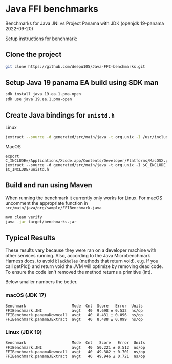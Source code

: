 # Java FFI benchmarks

Benchmarks for Java JNI vs Project Panama with JDK (openjdk 19-panama 2022-09-20)

Setup instructions for benchmark:

## Clone the project

```bash
git clone https://github.com/deepu105/Java-FFI-benchmarks.git
```

## Setup Java 19 panama EA build using SDK man

```bash
sdk install java 19.ea.1.pma-open
sdk use java 19.ea.1.pma-open
```

## Create Java bindings for `unistd.h`

Linux

```bash
jextract --source -d generated/src/main/java -t org.unix -I /usr/include /usr/include/unistd.h
```

MacOS

```
export C_INCLUDE=/Applications/Xcode.app/Contents/Developer/Platforms/MacOSX.platform/Developer/SDKs/MacOSX.sdk/usr/include
jextract --source -d generated/src/main/java -t org.unix -I $C_INCLUDE $C_INCLUDE/unistd.h
```

## Build and run using Maven

When running the benchmark it currently only works for Linux. For macOS uncomment the appropriate function in `src/main/java/org/sample/FFIBenchmark.java`

```bash
mvn clean verify
java -jar target/benchmarks.jar
```

## Typical Results

These results vary because they were ran on a developer machine with other services running. Also, according
to the Java Microbenchmark Harness docs, to avoid `blackholes` (methods that return void). e.g. If you call getPid() and return void the JVM will optimize by removing dead code. To ensure the code isn't removed the method returns a primitive (int).

Below smaller numbers the better.

### macOS (JDK 17)

```text
Benchmark                    Mode  Cnt  Score   Error  Units
FFIBenchmark.JNI             avgt   40  9.698 ± 0.532  ns/op
FFIBenchmark.panamaDowncall  avgt   40  8.431 ± 0.096  ns/op
FFIBenchmark.panamaJExtract  avgt   40  8.488 ± 0.099  ns/op
```

### Linux (JDK 19)

```text
Benchmark                    Mode  Cnt   Score   Error  Units
FFIBenchmark.JNI             avgt   40  50.221 ± 0.512  ns/op
FFIBenchmark.panamaDowncall  avgt   40  49.382 ± 0.701  ns/op
FFIBenchmark.panamaJExtract  avgt   40  49.946 ± 0.721  ns/op
```
